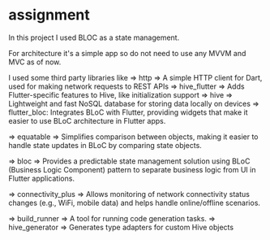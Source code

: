 # assignment

In this project I used BLOC as a state management.

For architecture it's a simple app so do not need to use any MVVM and MVC as of now.

I used some third party libraries like 
=> http => A simple HTTP client for Dart, used for making network requests to REST APIs
=> hive_flutter => Adds Flutter-specific features to Hive, like initialization support
=> hive => Lightweight and fast NoSQL database for storing data locally on devices
=> flutter_bloc: Integrates BLoC with Flutter, providing widgets that make it easier to use BLoC 
architecture in Flutter apps.

=> equatable => Simplifies comparison between objects, making it easier to handle state updates in BLoC by comparing state objects.

=> bloc => Provides a predictable state management solution using BLoC (Business Logic Component) pattern to separate business logic from UI in Flutter applications.

=> connectivity_plus => Allows monitoring of network connectivity status changes (e.g., WiFi, mobile data) and helps handle online/offline scenarios.

=> build_runner => A tool for running code generation tasks.
=> hive_generator => Generates type adapters for custom Hive objects










